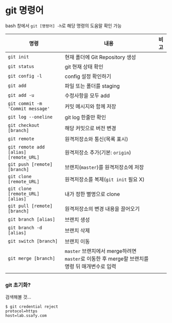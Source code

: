 # git 명령어

bash 창에서 `git [명령어] -h`로 해당 명령의 도움말 확인 가능



| 명령                                      | 내용                                 | 비고 |
| ----------------------------------------- | ------------------------------------ | ---- |
| `git init`                                | 현재 폴더에 Git Repository 생성       |      |
| `git status`                              | git 현재 상태 확인                   |      |
| `git config -l`                           | config 설정 확인하기                 |      |
| `git add`                                 | 파일 또는 폴더를 staging             |      |
| `git add -u`                              | 수정사항을 모두 add                  |      |
| `git commit -m 'Commit message'`          | 커밋 메시지와 함께 저장              |      |
| `git log --oneline`                       | git log 한줄만 확인                  |      |
| `git checkout [branch]`                   | 해당 커밋으로 버전 변경              |      |
| `git remote`                              | 원격저장소와 통신(목록 표시)         |      |
| `git remote add [alias] [remote_URL]`     | 원격저장소 추가(기본: `origin`)      |      |
| `git push [remote] [branch]`              | 브랜치(`master`)를 원격저장소에 저장 |      |
| `git clone [remote_URL]`                  | 원격저장소를 복제(`git init` 필요 X) |      |
| `git clone [remote_URL] [alias]`          | 내가 정한 별명으로 clone             |      |
| `git pull [remote] [branch]`              | 원격저장소의 변경 내용을 끌어오기    |      |
| `git branch [alias]`                      | 브랜치 생성                        |      |
| `git branch -d [alias]` | 브랜치 삭제 | |
| `git switch [branch]`                     | 브랜치 이동                       |       |
| `git merge [branch]`                      | `master` 브랜치에서 merge하려면 `master`로 이동한 후 merge할 브랜치를 명령 뒤 매개변수로 입력                                 |       |
|           |           |       |




### git 초기화?

검색해볼 것...

```shell
$ git credential reject
protocol=https
host=lab.ssafy.com


```

